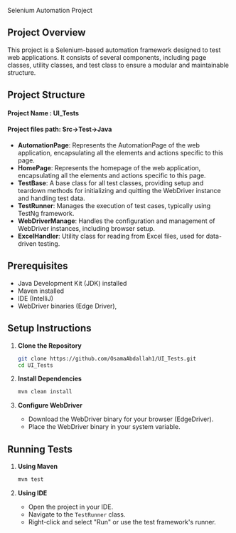  Selenium Automation Project

## Project Overview
This project is a Selenium-based automation framework designed to test web applications. It consists of several components, including page classes, utility classes, and test class to ensure a modular and maintainable structure.

## Project Structure

#### Project Name : UI_Tests

#### Project files path: Src->Test->Java

- **AutomationPage**: Represents the AutomationPage of the web application, encapsulating all the elements and actions specific to this page.
- **HomePage**: Represents the homepage of the web application, encapsulating all the elements and actions specific to this page.
- **TestBase**: A base class for all test classes, providing setup and teardown methods for initializing and quitting the WebDriver instance and handling test data.
- **TestRunner**: Manages the execution of test cases, typically using TestNg framework.
- **WebDriverManage**: Handles the configuration and management of WebDriver instances, including browser setup.
- **ExcelHandler**: Utility class for reading from Excel files, used for data-driven testing.

## Prerequisites
- Java Development Kit (JDK) installed
- Maven installed
- IDE (IntelliJ)
- WebDriver binaries (Edge Driver), 

## Setup Instructions

1. **Clone the Repository**
    ```sh
    git clone https://github.com/OsamaAbdallah1/UI_Tests.git
    cd UI_Tests
    ```

2. **Install Dependencies**
    ```sh
    mvn clean install
    ```

3. **Configure WebDriver**
    - Download the WebDriver binary for your browser (EdgeDriver).
    - Place the WebDriver binary in your system variable.



## Running Tests

1. **Using Maven**
    ```sh
    mvn test
    ```

2. **Using IDE**
    - Open the project in your IDE.
    - Navigate to the `TestRunner` class.
    - Right-click and select "Run" or use the test framework's runner.





